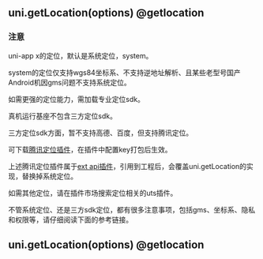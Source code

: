 ## uni.getLocation(options) @getlocation

<!-- UTSAPIJSON.getLocation.description -->

<!-- UTSAPIJSON.getLocation.param -->

<!-- UTSAPIJSON.getLocation.returnValue -->

<!-- UTSAPIJSON.getLocation.example -->

<!-- UTSAPIJSON.getLocation.compatibility -->

### 注意

uni-app x的定位，默认是系统定位，system。

system的定位仅支持wgs84坐标系、不支持逆地址解析、且某些老型号国产Android机因gms问题不支持系统定位。

如需更强的定位能力，需加载专业定位sdk。

真机运行基座不包含三方定位sdk。

三方定位sdk方面，暂不支持高德、百度，但支持腾讯定位。

可下载[腾讯定位插件](https://ext.dcloud.net.cn/plugin?id=14569)，在插件中配置key打包后生效。

上述腾讯定位插件属于[ext api插件](../../api/extapi.md)，引用到工程后，会覆盖uni.getLocation的实现，替换掉系统定位。

如需其他定位，请在插件市场搜索定位相关的uts插件。

不管系统定位、还是三方sdk定位，都有很多注意事项，包括gms、坐标系、隐私和权限等，请仔细阅读下面的参考链接。

<!-- UTSAPIJSON.getLocation.tutorial -->

## uni.getLocation(options) @getlocation

<!-- UTSAPIJSON.getLocation.description -->

<!-- UTSAPIJSON.getLocation.param -->

<!-- UTSAPIJSON.getLocation.returnValue -->

<!-- UTSAPIJSON.getLocation.example -->

<!-- UTSAPIJSON.getLocation.compatibility -->

<!-- UTSAPIJSON.getLocation.tutorial -->

<!-- UTSAPIJSON.get-location.example -->

<!-- UTSAPIJSON.general_type.name -->

<!-- UTSAPIJSON.general_type.param -->